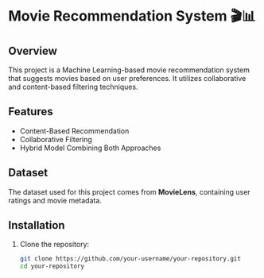 # Movie Recommendation System 🎬📊

## Overview
This project is a Machine Learning-based movie recommendation system that suggests movies based on user preferences. It utilizes collaborative and content-based filtering techniques.

## Features
- Content-Based Recommendation
- Collaborative Filtering
- Hybrid Model Combining Both Approaches

## Dataset
The dataset used for this project comes from **MovieLens**, containing user ratings and movie metadata.

## Installation
1. Clone the repository:
   ```bash
   git clone https://github.com/your-username/your-repository.git
   cd your-repository
